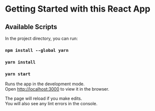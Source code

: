 # Getting Started with this React App

## Available Scripts

In the project directory, you can run:
### `npm install --global yarn`
### `yarn install`
### `yarn start`

Runs the app in the development mode.\
Open [http://localhost:3000](http://localhost:3000) to view it in the browser.

The page will reload if you make edits.\
You will also see any lint errors in the console.


